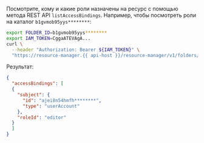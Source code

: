 Посмотрите, кому и какие роли назначены на ресурс с помощью метода REST API `listAccessBindings`. Например, чтобы посмотреть роли на каталог `b1gvmob95yys********`:

```bash
export FOLDER_ID=b1gvmob95yys********
export IAM_TOKEN=CggaATEVAgA...
curl \
  --header "Authorization: Bearer ${IAM_TOKEN}" \
  "https://resource-manager.{{ api-host }}/resource-manager/v1/folders/${FOLDER_ID}:listAccessBindings"
```

Результат:

```json
{
  "accessBindings": [
  {
    "subject": {
      "id": "ajei8n54hmfh********",
      "type": "userAccount"
    },
    "roleId": "editor"
  }
  ]
}
```
